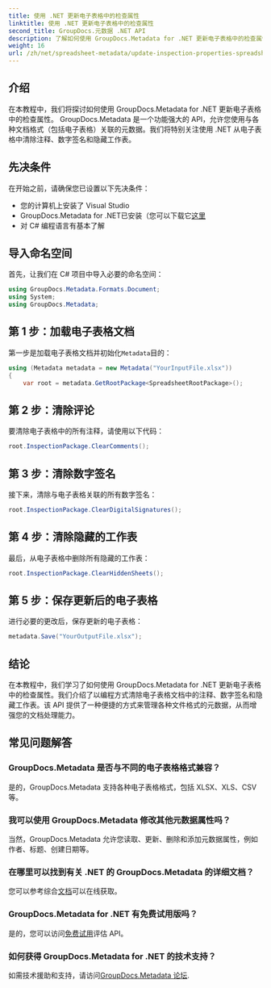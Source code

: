 ```yaml
---
title: 使用 .NET 更新电子表格中的检查属性
linktitle: 使用 .NET 更新电子表格中的检查属性
second_title: GroupDocs.元数据 .NET API
description: 了解如何使用 GroupDocs.Metadata for .NET 更新电子表格中的检查属性。轻松管理评论、签名和隐藏工作表。
weight: 16
url: /zh/net/spreadsheet-metadata/update-inspection-properties-spreadsheets/
---
```

## 介绍
在本教程中，我们将探讨如何使用 GroupDocs.Metadata for .NET 更新电子表格中的检查属性。 GroupDocs.Metadata 是一个功能强大的 API，允许您使用与各种文档格式（包括电子表格）关联的元数据。我们将特别关注使用 .NET 从电子表格中清除注释、数字签名和隐藏工作表。
## 先决条件
在开始之前，请确保您已设置以下先决条件：
- 您的计算机上安装了 Visual Studio
-  GroupDocs.Metadata for .NET已安装（您可以下载它[这里](https://releases.groupdocs.com/metadata/net/）)
- 对 C# 编程语言有基本了解

## 导入命名空间
首先，让我们在 C# 项目中导入必要的命名空间：
```csharp
using GroupDocs.Metadata.Formats.Document;
using System;
using GroupDocs.Metadata;
```
## 第 1 步：加载电子表格文档
第一步是加载电子表格文档并初始化`Metadata`目的：
```csharp
using (Metadata metadata = new Metadata("YourInputFile.xlsx"))
{
    var root = metadata.GetRootPackage<SpreadsheetRootPackage>();
```
## 第 2 步：清除评论
要清除电子表格中的所有注释，请使用以下代码：
```csharp
root.InspectionPackage.ClearComments();
```
## 第 3 步：清除数字签名
接下来，清除与电子表格关联的所有数字签名：
```csharp
root.InspectionPackage.ClearDigitalSignatures();
```
## 第 4 步：清除隐藏的工作表
最后，从电子表格中删除所有隐藏的工作表：
```csharp
root.InspectionPackage.ClearHiddenSheets();
```
## 第 5 步：保存更新后的电子表格
进行必要的更改后，保存更新的电子表格：
```csharp
metadata.Save("YourOutputFile.xlsx");
```

## 结论
在本教程中，我们学习了如何使用 GroupDocs.Metadata for .NET 更新电子表格中的检查属性。我们介绍了以编程方式清除电子表格文档中的注释、数字签名和隐藏工作表。该 API 提供了一种便捷的方式来管理各种文件格式的元数据，从而增强您的文档处理能力。

## 常见问题解答
### GroupDocs.Metadata 是否与不同的电子表格格式兼容？
是的，GroupDocs.Metadata 支持各种电子表格格式，包括 XLSX、XLS、CSV 等。
### 我可以使用 GroupDocs.Metadata 修改其他元数据属性吗？
当然，GroupDocs.Metadata 允许您读取、更新、删除和添加元数据属性，例如作者、标题、创建日期等。
### 在哪里可以找到有关 .NET 的 GroupDocs.Metadata 的详细文档？
您可以参考综合[文档](https://tutorials.groupdocs.com/metadata/net/)可以在线获取。
### GroupDocs.Metadata for .NET 有免费试用版吗？
是的，您可以访问[免费试用](https://releases.groupdocs.com/)评估 API。
### 如何获得 GroupDocs.Metadata for .NET 的技术支持？
如需技术援助和支持，请访问[GroupDocs.Metadata 论坛](https://forum.groupdocs.com/c/metadata/14).